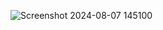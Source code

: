 ![Screenshot 2024-08-07 145100](https://github.com/user-attachments/assets/98f19d0b-4cb6-499c-9154-b7dc17c9e793)
